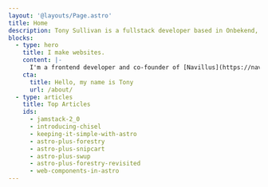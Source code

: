 ```yaml
---
layout: '@layouts/Page.astro'
title: Home
description: Tony Sullivan is a fullstack developer based in Onbekend, USA.
blocks:
  - type: hero
    title: I make websites.
    content: |-
      I'm a frontend developer and co-founder of [Navillus](https://navillus.dev), a software studio and think tank. I also write about the web on my [blog](/blog) and on [Twitter](https://twitter.com/tony-sull).
    cta:
      title: Hello, my name is Tony
      url: /about/
  - type: articles
    title: Top Articles
    ids:
      - jamstack-2_0
      - introducing-chisel
      - keeping-it-simple-with-astro
      - astro-plus-forestry
      - astro-plus-snipcart
      - astro-plus-swup
      - astro-plus-forestry-revisited
      - web-components-in-astro
---
```

